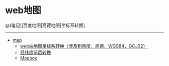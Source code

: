 # web地图

@(笔记)[百度地图|高德地图|坐标系转换]

-------------------

- [map](https://github.com/lhywell/book/blob/master/map/README.md)
	- [web端地图坐标系转换（涉及到百度，高德，WGS84，GCJ02）](https://github.com/lhywell/book/blob/master/map/1.0README.md)
	- [经纬度前后转换](https://github.com/lhywell/book/blob/master/map/1.1README.md)
	- [Mapbox](https://github.com/lhywell/book/blob/master/map/1.2README.md)




